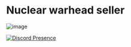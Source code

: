 # Nuclear warhead seller
![image](https://github.com/buffer0verfl0w1/buffer0verfl0w1/assets/144252622/09790f80-493e-467f-86cb-e180c3ee0191)

[![Discord Presence](https://lanyard.cnrad.dev/api/957344569685594122)](https://discord.com/users/957344569685594122)
